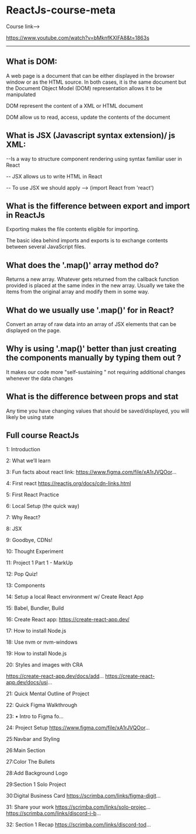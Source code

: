 # ReactJs-course-meta
Course link-->

https://www.youtube.com/watch?v=bMknfKXIFA8&t=1863s



----------------------------------------------------

What is DOM:
-----------

A web page is a document that can be either displayed in the browser window or as the HTML source. In both cases, it is the same document but the Document Object Model (DOM) representation allows it to be manipulated

DOM represent the content of a XML or HTML document

DOM allow us to read, access, update the contents of the document


What is JSX (Javascript syntax extension)/ js XML:
--------------------------------------------

--Is a way to structure component rendering using syntax familiar user in React

--  JSX allows us to write HTML in React

-- To use JSX we should apply --> (import React from 'react')


What is the fifference between export and import in ReactJs
-----------------------------------------------------------


Exporting makes the file contents eligible for importing.

The basic idea behind imports and exports is to exchange contents between several JavaScript files.




What does the '.map()' array method do?
-----------------------------------------

Returns a new array. Whatever gets returned from the callback
function provided is placed at the same index in the new array.
Usually we take the items from the original array and modify them in some way.

What do we usually use '.map()' for in React?
--------------------------------------------


Convert an array of raw data into an array of JSX elements that can be displayed on the page.


Why is using '.map()' better than just creating the components manually by typing them out ?
---------------------------------------------------------------------------------------


It makes our code more "self-sustaining " not requiring additional changes whenever the data changes


What is the difference between props and stat
--------------------------------------------------------------------


Any time you have changing values that should be saved/displayed, you will likely be using state












Full course ReactJs
---------------------


1: Introduction

2: What we’ll learn

3: Fun facts about react link: https://www.figma.com/file/xA1rJVQOor...

4: First react
https://reactjs.org/docs/cdn-links.html

5: First React Practice 

6: Local Setup (the quick way)

7: Why React?

8: JSX

9: Goodbye, CDNs!

10: Thought Experiment

11: Project 1 Part 1 - MarkUp

12: Pop Quiz!

13: Components

14: Setup a local React environment w/ Create React App

15: Babel, Bundler, Build

16: Create React app: https://create-react-app.dev/

17: How to install Node.js

18: Use nvm or nvm-windows

19: How to install Node.js

20: Styles and images with CRA

https://create-react-app.dev/docs/add...
https://create-react-app.dev/docs/usi...

21: Quick Mental Outline of Project 

22: Quick Figma Walkthrough
  

23:  • Intro to Figma fo...  

24: Project Setup
https://www.figma.com/file/xA1rJVQOor...

25:Navbar and Styling 

26:Main Section

27:Color The Bullets

28:Add Background Logo

29:Section 1 Solo Project

30:Digital Business Card https://scrimba.com/links/figma-digit...

31: Share your work https://scrimba.com/links/solo-projec... https://scrimba.com/links/discord-i-b...

32: Section 1 Recap 
https://scrimba.com/links/discord-tod...

